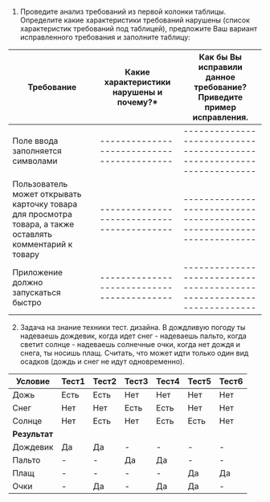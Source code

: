 1. Проведите анализ требований из первой колонки таблицы. Определите какие
характеристики требований нарушены (список характеристик требований под таблицей), предложите
Ваш вариант исправленного требования и заполните таблицу:

| Требование   | Какие характеристики нарушены и почему?* | Как бы Вы исправили данное требование? Приведите пример исправления. |
|--------------|------------------------------------------|----------------------------------------------------------------------|
|Поле ввода заполняется символами |------------------------------------------|----------------------------------------------------------------------|
|Пользователь может открывать карточку товара для просмотра товара, а также оставлять комментарий к товару|------------------------------------------|----------------------------------------------------------------------|
|Приложение должно запускаться быстро|------------------------------------------|----------------------------------------------------------------------|


2. Задача на знание техники тест. дизайна. В дождливую погоду ты надеваешь дождевик, когда идет снег - надеваешь пальто, когда светит солнце - надеваешь солнечные очки, когда нет дождя и снега, ты носишь плащ. Считать, что может идти только один вид осадков (дождь и снег не идут одновременно).

| Условие   | Тест1 | Тест2 | Тест3 | Тест4 | Тест5 | Тест6 |
|-----------|-------|-------|-------|-------|-------|-------|
| Дожь      | Есть  | Есть  | Нет   | Нет   | Нет   | Нет   |
| Снег      | Нет   | Нет   | Есть  | Есть  | Нет   | Нет   |
| Солнце    | Нет   | Есть  | Нет   | Есть  | Есть  | Нет   |
| **Результат** |       |       |       |       |       |       |
| Дождевик  | Да    | Да    | -     | -     | -     | -     |
| Пальто    | -     | -     | Да    | Да    | -     | -     |
| Плащ      | -     | -     | -     | -     | Да    | Да    |
| Очки      | -     | Да    | -     | Да    | Да    | -     |


